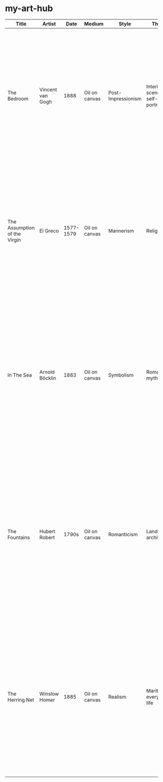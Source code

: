 # my-art-hub
| Title                   | Artist             | Date      | Medium                     | Style              | Theme               | Description                                                                                                                                                                                                                                                                                                           |
|------------------------|--------------------|-----------|----------------------------|--------------------|---------------------|-----------------------------------------------------------------------------------------------------------------------------------------------------------------------------------------------------------------------------------------------------------------------------------------------------------------------|
| The Bedroom            | Vincent van Gogh   | 1888      | Oil on canvas              | Post-Impressionism | Interior scene, self-portrait | Van Gogh's "The Bedroom" is an intimate portrayal of his own bedroom in the Yellow House in Arles. The use of bold colors and swirling patterns reflects his emotional state, and the room is depicted with a sense of personal significance.
| The Assumption of the Virgin | El Greco     | 1577-1579 | Oil on canvas              | Mannerism          | Religious           | El Greco's "The Assumption of the Virgin" showcases his unique Mannerist style with elongated forms and vibrant colors. The painting depicts the Virgin Mary ascending to heaven, surrounded by a celestial atmosphere and adoring angels.
| In The Sea             | Arnold Böcklin     | 1883      | Oil on canvas              | Symbolism          | Romantic, mythical  | Böcklin's "In The Sea" is a symbolist masterpiece that captures a dreamlike scene. It features a mysterious, solitary figure standing on a rock in the sea, with fantastical elements and a surreal atmosphere, reflecting the artist's interest in the mysterious and otherworldly.
| The Fountains          | Hubert Robert      | 1790s     | Oil on canvas              | Romanticism        | Landscape, architecture | "The Fountains" by Hubert Robert is a whimsical depiction of a fantastical landscape with grand architectural structures and flowing fountains. The painting combines elements of Rococo and Romanticism, creating a picturesque scene that invites viewers into an idealized and enchanting world.
| The Herring Net        | Winslow Homer      | 1885      | Oil on canvas              | Realism            | Maritime, everyday life | Winslow Homer's "The Herring Net" is a realistic portrayal of the daily life of fishermen. The painting captures the moment when a group of fishermen hauls in their catch, showcasing the artist's attention to detail and mastery of depicting light and movement in a natural setting.
